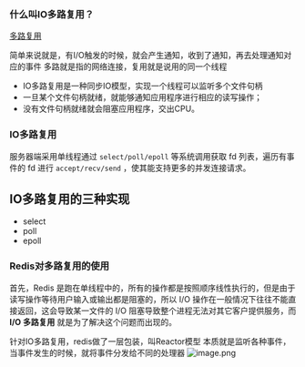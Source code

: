 ### 什么叫IO多路复用？

[多路复用](https://juejin.cn/post/6882984260672847879)

简单来说就是，有I/O触发的时候，就会产生通知，收到了通知，再去处理通知对应的事件
多路就是指的网络连接，复用就是说用的同一个线程
- IO多路复用是一种同步IO模型，实现一个线程可以监听多个文件句柄
- 一旦某个文件句柄就绪，就能够通知应用程序进行相应的读写操作；
- 没有文件句柄就绪就会阻塞应用程序，交出CPU。

### IO多路复用

服务器端采用单线程通过 `select/poll/epoll` 等系统调用获取 fd 列表，遍历有事件的 fd 进行 `accept/recv/send` ，使其能支持更多的并发连接请求。

## IO多路复用的三种实现

- select
- poll
- epoll

### Redis对多路复用的使用

首先，Redis 是跑在单线程中的，所有的操作都是按照顺序线性执行的，但是由于读写操作等待用户输入或输出都是阻塞的，所以 I/O 操作在一般情况下往往不能直接返回，这会导致某一文件的 I/O 阻塞导致整个进程无法对其它客户提供服务，而 **I/O 多路复用** 就是为了解决这个问题而出现的。

针对IO多路复用，redis做了一层包装，叫Reactor模型
	本质就是监听各种事件，当事件发生的时候，就将事件分发给不同的处理器
  ![image.png](https://obsidian-pic-1317906728.cos.ap-nanjing.myqcloud.com/obsidian/20240106221343.png)
